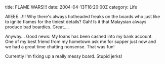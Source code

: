 title: FLAME WARS!!!
date: 2004-04-13T18:20:00Z
category: Life

AIIEEE…!!! Why there's always hotheaded freaks on the boards who just like to ignite flames for the tiniest details? Gah! Is it that Malaysian always produce bad boardies. Great….

Anyway… Good news: My loans has been cashed into my bank account. One of my best friend from my hometown ask me for supper just now and we had a great time chatting nonsense. That was fun!

Currently I'm fixing up a really messy board. Stupid jerks!
